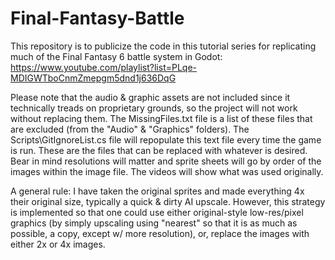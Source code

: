 # Final-Fantasy-Battle

This repository is to publicize the code in this tutorial series for replicating much of the Final Fantasy 6 battle system in Godot:
https://www.youtube.com/playlist?list=PLqe-MDIGWTboCnmZmepgm5dnd1j636DqG

Please note that the audio & graphic assets are not included since it technically treads on proprietary grounds, so the project will not work without replacing them.
The MissingFiles.txt file is a list of these files that are excluded (from the "Audio" & "Graphics" folders).  The Scripts\GitIgnoreList.cs file will repopulate this text file every time the game is run.
These are the files that can be replaced with whatever is desired.  Bear in mind resolutions will matter and sprite sheets will go by order of the images within the image file.
The videos will show what was used originally.

A general rule:  I have taken the original sprites and made everything 4x their original size, typically a quick & dirty AI upscale.
However, this strategy is implemented so that one could use either original-style low-res/pixel graphics (by simply upscaling using "nearest" so that it is as much as possible, a copy, except w/ more resolution),
or, replace the images with either 2x or 4x images.
